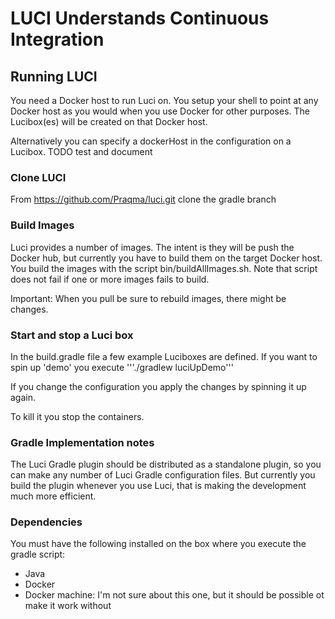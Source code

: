# LUCI Understands Continuous Integration

## Running LUCI

You need a Docker host to run Luci on. You setup your shell to point at any Docker host as you
would when you use Docker for other purposes. The Lucibox(es) will be created on that Docker host.

Alternatively you can specify a dockerHost in the configuration on a Lucibox. TODO test and document

### Clone LUCI

From https://github.com/Praqma/luci.git clone the gradle branch

### Build Images

Luci provides a number of images. The intent is they will be push the  Docker hub, but currently you have to build them on the target Docker host.
You build the images with the script bin/buildAllImages.sh. Note that script does not fail if one or more images fails to build.

Important: When you pull  be sure to rebuild images, there might be changes. 

### Start and stop a Luci box

In the build.gradle file a few example Luciboxes are defined. If you want to spin up 'demo' you execute
'''./gradlew luciUpDemo'''

If you change the configuration you apply the changes by spinning it up again.

To kill it you stop the containers.

### Gradle Implementation notes

The Luci Gradle plugin should be distributed as a standalone plugin, so you can make any number of Luci Gradle configuration files. But currently you build the plugin whenever you use Luci, that is making the development much more efficient.

### Dependencies

You must have the following installed on the box where you execute the gradle script:
* Java
* Docker
* Docker machine: I'm not sure about this one, but it should be possible ot make it work without
